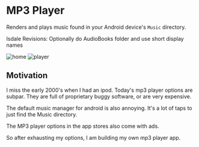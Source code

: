 # MP3 Player

Renders and plays music found in your Android device's `Music` directory. 

Isdale Revisions: Optionally do AudioBooks folder and use short display names

![home](./images/home.png)
![player](./images/player.png)

## Motivation

I miss the early 2000's when I had an ipod. Today's mp3 player options are subpar. They are
full of proprietary buggy software, or are very expensive. 

The default music manager for android is also annoying. It's a lot of taps to just find
the Music directory. 

The MP3 player options in the app stores also come with ads. 

So after exhausting my options, I am building my own mp3 player app. 